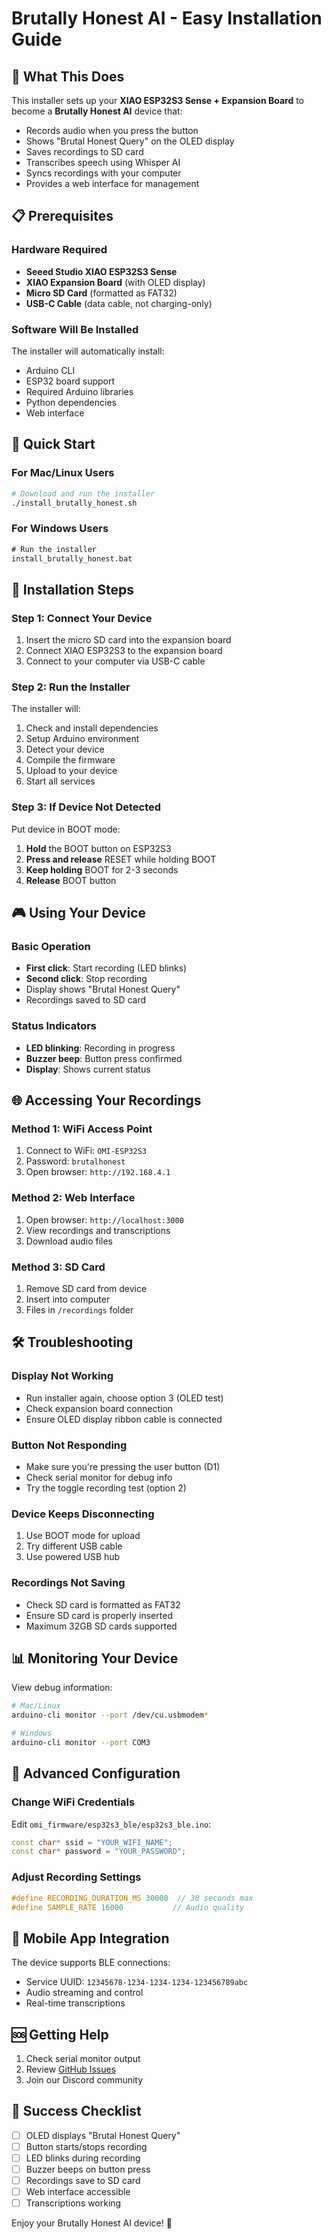 # Brutally Honest AI - Easy Installation Guide

## 🎯 What This Does

This installer sets up your **XIAO ESP32S3 Sense + Expansion Board** to become a **Brutally Honest AI** device that:
- Records audio when you press the button
- Shows "Brutal Honest Query" on the OLED display
- Saves recordings to SD card
- Transcribes speech using Whisper AI
- Syncs recordings with your computer
- Provides a web interface for management

## 📋 Prerequisites

### Hardware Required
- **Seeed Studio XIAO ESP32S3 Sense**
- **XIAO Expansion Board** (with OLED display)
- **Micro SD Card** (formatted as FAT32)
- **USB-C Cable** (data cable, not charging-only)

### Software Will Be Installed
The installer will automatically install:
- Arduino CLI
- ESP32 board support
- Required Arduino libraries
- Python dependencies
- Web interface

## 🚀 Quick Start

### For Mac/Linux Users
```bash
# Download and run the installer
./install_brutally_honest.sh
```

### For Windows Users
```cmd
# Run the installer
install_brutally_honest.bat
```

## 📱 Installation Steps

### Step 1: Connect Your Device
1. Insert the micro SD card into the expansion board
2. Connect XIAO ESP32S3 to the expansion board
3. Connect to your computer via USB-C cable

### Step 2: Run the Installer
The installer will:
1. Check and install dependencies
2. Setup Arduino environment
3. Detect your device
4. Compile the firmware
5. Upload to your device
6. Start all services

### Step 3: If Device Not Detected
Put device in BOOT mode:
1. **Hold** the BOOT button on ESP32S3
2. **Press and release** RESET while holding BOOT
3. **Keep holding** BOOT for 2-3 seconds
4. **Release** BOOT button

## 🎮 Using Your Device

### Basic Operation
- **First click**: Start recording (LED blinks)
- **Second click**: Stop recording
- Display shows "Brutal Honest Query"
- Recordings saved to SD card

### Status Indicators
- **LED blinking**: Recording in progress
- **Buzzer beep**: Button press confirmed
- **Display**: Shows current status

## 🌐 Accessing Your Recordings

### Method 1: WiFi Access Point
1. Connect to WiFi: `OMI-ESP32S3`
2. Password: `brutalhonest`
3. Open browser: `http://192.168.4.1`

### Method 2: Web Interface
1. Open browser: `http://localhost:3000`
2. View recordings and transcriptions
3. Download audio files

### Method 3: SD Card
1. Remove SD card from device
2. Insert into computer
3. Files in `/recordings` folder

## 🛠️ Troubleshooting

### Display Not Working
- Run installer again, choose option 3 (OLED test)
- Check expansion board connection
- Ensure OLED display ribbon cable is connected

### Button Not Responding
- Make sure you're pressing the user button (D1)
- Check serial monitor for debug info
- Try the toggle recording test (option 2)

### Device Keeps Disconnecting
1. Use BOOT mode for upload
2. Try different USB cable
3. Use powered USB hub

### Recordings Not Saving
- Check SD card is formatted as FAT32
- Ensure SD card is properly inserted
- Maximum 32GB SD cards supported

## 📊 Monitoring Your Device

View debug information:
```bash
# Mac/Linux
arduino-cli monitor --port /dev/cu.usbmodem*

# Windows
arduino-cli monitor --port COM3
```

## 🔧 Advanced Configuration

### Change WiFi Credentials
Edit `omi_firmware/esp32s3_ble/esp32s3_ble.ino`:
```cpp
const char* ssid = "YOUR_WIFI_NAME";
const char* password = "YOUR_PASSWORD";
```

### Adjust Recording Settings
```cpp
#define RECORDING_DURATION_MS 30000  // 30 seconds max
#define SAMPLE_RATE 16000           // Audio quality
```

## 📱 Mobile App Integration

The device supports BLE connections:
- Service UUID: `12345678-1234-1234-1234-123456789abc`
- Audio streaming and control
- Real-time transcriptions

## 🆘 Getting Help

1. Check serial monitor output
2. Review [GitHub Issues](https://github.com/yourusername/brutally-honest-ai)
3. Join our Discord community

## 🎉 Success Checklist

- [ ] OLED displays "Brutal Honest Query"
- [ ] Button starts/stops recording
- [ ] LED blinks during recording
- [ ] Buzzer beeps on button press
- [ ] Recordings save to SD card
- [ ] Web interface accessible
- [ ] Transcriptions working

Enjoy your Brutally Honest AI device! 🚀
